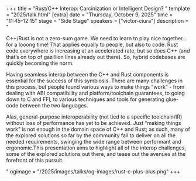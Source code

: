 +++
title = "Rust/C++ Interop: Carcinization or Intelligent Design? "
template = "2025/talk.html"
[extra]
  date = "Thursday, October 9, 2025"
  time = "11:45–12:15"
  stage = "Side Stage"
  speakers = ["victor-ciura"]
  description = "<p>C++/Rust is not a zero-sum game. We need to learn to play nice together… for a looong time! That applies equally to people, but also to code. Rust code everywhere is increasing at an accelerated rate, but so does C++ (and that’s on top of gazillion lines already out there). So, hybrid codebases are quickly becoming the norm.</p><p>Having seamless interop between the C++ and Rust components is essential for the success of this symbiosis. There are many challenges in this process, but people found various ways to make things “work” - from dealing with ABI compatibility and platform/toolchain guarantees, to going down to C and FFI, to various techniques and tools for generating glue-code between the two languages.</p><p>Alas, general-purpose interoperability (not tied to a specific toolchain/IR) without loss of performance has yet to be achieved. Just “making things work” is not enough in the domain space of C++ and Rust; as such, many of the explored solutions so far by the community fail to deliver on all the needed requirements, swinging the wide range between performant and ergonomic.This presentation aims to highlight all of the interop challenges, some of the explored solutions out there, and tease out the avenues at the forefront of this pursuit.</p>"
  ogimage = "/2025/images/talks/og-images/rust-c-plus-plus.png"
+++
